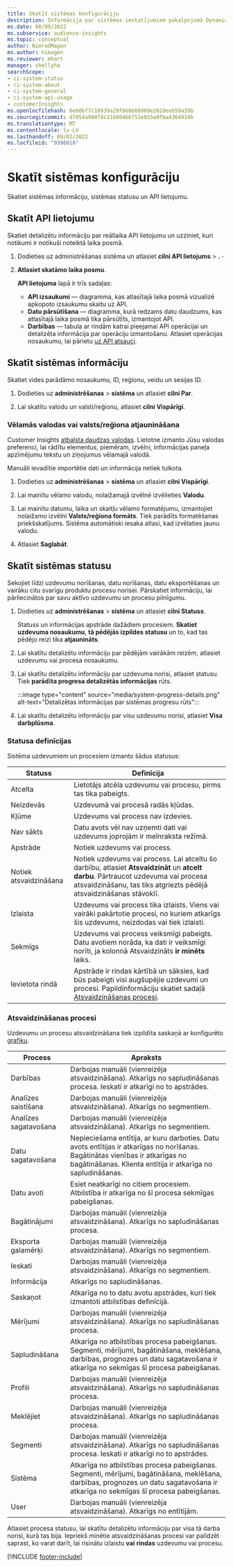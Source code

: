 ```yaml
---
title: Skatīt sistēmas konfigurāciju
description: Informācija par sistēmas iestatījumiem pakalpojumā Dynamics 365 Customer Insights.
ms.date: 08/09/2022
ms.subservice: audience-insights
ms.topic: conceptual
author: NimrodMagen
ms.author: nimagen
ms.reviewer: mhart
manager: shellyha
searchScope:
- ci-system-status
- ci-system-about
- ci-system-general
- ci-system-api-usage
- customerInsights
ms.openlocfilehash: 6e60bf7c18939a29f660e06989e262deeb59a39b
ms.sourcegitcommit: d7054a900f8c316804b6751e855e0fba4364914b
ms.translationtype: MT
ms.contentlocale: lv-LV
ms.lasthandoff: 09/02/2022
ms.locfileid: "9396010"
---
```

# <a name="view-system-configuration"></a>Skatīt sistēmas konfigurāciju

Skatiet sistēmas informāciju, sistēmas statusu un API lietojumu.

## <a name="view-api-usage"></a>Skatīt API lietojumu

Skatiet detalizētu informāciju par reāllaika API lietojumu un uzziniet, kuri notikumi ir notikuši noteiktā laika posmā.

1. Dodieties uz administrēšanas sistēma un atlasiet **cilni API lietojums** > **.** **·**

1. **Atlasiet skatāmo laika posmu**.

   **API lietojuma** lapā ir trīs sadaļas:

   - **API izsaukumi** — diagramma, kas atlasītajā laika posmā vizualizē apkopoto izsaukumu skaitu uz API.
   - **Datu pārsūtīšana** — diagramma, kurā redzams datu daudzums, kas atlasītajā laika posmā tika pārsūtīts, izmantojot API.
   - **Darbības** — tabula ar rindām katrai pieejamai API operācijai un detalizēta informācija par operāciju izmantošanu. Atlasiet operācijas nosaukumu, lai pārietu [uz API atsauci](https://developer.ci.ai.dynamics.com/api-details#api=CustomerInsights&operation=Get-all-instances).

## <a name="view-system-information"></a>Skatīt sistēmas informāciju

Skatiet vides parādāmo nosaukumu, ID, reģionu, veidu un sesijas ID.

1. Dodieties uz **administrēšanas** > **sistēma** un atlasiet **cilni Par**.

1. Lai skatītu valodu un valsti/reģionu, atlasiet **cilni Vispārīgi**.

### <a name="update-preferred-language-or-countryregion"></a>Vēlamās valodas vai valsts/reģiona atjaunināšana

Customer Insights [atbalsta daudzas valodas](/dynamics365/get-started/availability). Lietotne izmanto Jūsu valodas preferenci, lai rādītu elementus, piemēram, izvēlni, informācijas paneļa apzīmējumu tekstu un ziņojumus vēlamajā valodā.

Manuāli ievadītie importētie dati un informācija netiek tulkota.

1. Dodieties uz **administrēšanas** > **sistēma** un atlasiet **cilni Vispārīgi**.

1. Lai mainītu vēlamo valodu, nolaižamajā izvēlnē izvēlieties **Valodu**.

1. Lai mainītu datumu, laika un skaitļu vēlamo formatējumu, izmantojiet nolaižamo izvēlni **Valsts/reģiona formāts**. Tiek parādīts formatēšanas priekšskatījums. Sistēma automātiski iesaka atlasi, kad izvēlaties jaunu valodu.

1. Atlasiet **Saglabāt**.

## <a name="view-system-status"></a>Skatīt sistēmas statusu

Sekojiet līdzi uzdevumu norīšanas, datu norīšanas, datu eksportēšanas un vairāku citu svarīgu produktu procesu norisei. Pārskatiet informāciju, lai pārliecinātos par savu aktīvo uzdevumu un procesu pilnīgumu.

1. Dodieties uz **administrēšanas** > **sistēma** un atlasiet **cilni Statuss**.

   Statuss un informācijas apstrāde dažādiem procesiem. **Skatiet uzdevuma nosaukumu**, **tā pēdējās izpildes statusu** un to, kad tas pēdējo reizi tika **atjaunināts**.

1. Lai skatītu detalizētu informāciju par pēdējām vairākām reizēm, atlasiet uzdevumu vai procesa nosaukumu.

1. Lai skatītu detalizētu informāciju par uzdevuma norisi, atlasiet statusu. Tiek **parādīta progresa detalizētās informācijas** rūts.

   :::image type="content" source="media/system-progress-details.png" alt-text="Detalizētas informācijas par sistēmas progresu rūts":::

1. Lai skatītu detalizētu informāciju par visu uzdevumu norisi, atlasiet **Visa darbplūsma**.

### <a name="status-definitions"></a>Statusa definīcijas

Sistēma uzdevumiem un procesiem izmanto šādus statusus:

|Statuss  |Definīcija  |
|---------|---------|
|Atcelta |Lietotājs atcēla uzdevumu vai procesu, pirms tas tika pabeigts.   |
|Neizdevās   |Uzdevumā vai procesā radās kļūdas.         |
|Kļūme  |Uzdevums vai process nav izdevies.  |
|Nav sākts   |Datu avots vēl nav uzņemti dati vai uzdevums joprojām ir melnraksta režīmā.         |
|Apstrāde  |Notiek uzdevums vai process.  |
|Notiek atsvaidzināšana    |Notiek uzdevums vai process. Lai atceltu šo darbību, atlasiet **Atsvaidzināt** un **atcelt darbu**. Pārtraucot uzdevuma vai procesa atsvaidzināšanu, tas tiks atgriezts pēdējā atsvaidzināšanas stāvoklī.       |
|Izlaista  |Uzdevums vai process tika izlaists. Viens vai vairāki pakārtotie procesi, no kuriem atkarīgs šis uzdevums, neizdodas vai tiek izlaisti.|
|Sekmīgs  |Uzdevums vai process veiksmīgi pabeigts. Datu avotiem norāda, ka dati ir veiksmīgi norīti, ja kolonnā Atsvaidzināts **ir minēts** laiks.|
|Ievietota rindā | Apstrāde ir rindas kārtībā un sāksies, kad būs pabeigti visi augšupējie uzdevumi un procesi. Papildinformāciju skatiet sadaļā [Atsvaidzināšanas procesi](#refresh-processes).|

### <a name="refresh-processes"></a>Atsvaidzināšanas procesi

Uzdevumu un procesu atsvaidzināšana tiek izpildīta saskaņā ar konfigurēto [grafiku](schedule-refresh.md).

|Process  |Apraksts  |
|---------|---------|
|Darbības  |Darbojas manuāli (vienreizēja atsvaidzināšana). Atkarīgs no sapludināšanas procesa. Ieskati ir atkarīgi no to apstrādes.|
|Analīzes saistīšana |Darbojas manuāli (vienreizēja atsvaidzināšana). Atkarīgs no segmentiem.  |
|Analīzes sagatavošana |Darbojas manuāli (vienreizēja atsvaidzināšana). Atkarīgs no segmentiem.  |
|Datu sagatavošana   |Nepieciešama entītija, ar kuru darboties. Datu avots entītijas ir atkarīgas no norīšanas. Bagātinātas vienības ir atkarīgas no bagātināšanas. Klienta entītija ir atkarīga no sapludināšanas.  |
|Datu avoti   |Esiet neatkarīgi no citiem procesiem. Atbilstība ir atkarīga no šī procesa sekmīgas pabeigšanas.  |
|Bagātinājumi   |Darbojas manuāli (vienreizēja atsvaidzināšana). Atkarīgs no sapludināšanas procesa. |
|Eksporta galamērķi |Darbojas manuāli (vienreizēja atsvaidzināšana). Atkarīgs no segmentiem.  |
|Ieskati |Darbojas manuāli (vienreizēja atsvaidzināšana). Atkarīgs no segmentiem.  |
|Informācija   |Atkarīgs no sapludināšanas.   |
|Saskaņot |Atkarīga no to datu avotu apstrādes, kuri tiek izmantoti atbilstības definīcijā.      |
|Mērījumi  |Darbojas manuāli (vienreizēja atsvaidzināšana). Atkarīgs no sapludināšanas procesa.  |
|Sapludināšana   |Atkarīga no atbilstības procesa pabeigšanas. Segmenti, mērījumi, bagātināšana, meklēšana, darbības, prognozes un datu sagatavošana ir atkarīga no sekmīgas šī procesa pabeigšanas.   |
|Profili   |Darbojas manuāli (vienreizēja atsvaidzināšana). Atkarīgs no sapludināšanas procesa. |
|Meklējiet   |Darbojas manuāli (vienreizēja atsvaidzināšana). Atkarīgs no sapludināšanas procesa. |
|Segmenti  |Darbojas manuāli (vienreizēja atsvaidzināšana). Atkarīgs no sapludināšanas procesa. Ieskati ir atkarīgi no to apstrādes.|
|Sistēma   |Atkarīga no atbilstības procesa pabeigšanas. Segmenti, mērījumi, bagātināšana, meklēšana, darbības, prognozes un datu sagatavošana ir atkarīga no sekmīgas šī procesa pabeigšanas.   |
|User  |Darbojas manuāli (vienreizēja atsvaidzināšana). Atkarīgs no entītijām.  |

Atlasiet procesa statusu, lai skatītu detalizētu informāciju par visa tā darba norisi, kurā tas bija. Iepriekš minētie atsvaidzināšanas procesi var palīdzēt saprast, ko varat darīt, lai risinātu izlaistu **vai** **rindas** uzdevumu vai procesu.


[!INCLUDE [footer-include](includes/footer-banner.md)]
